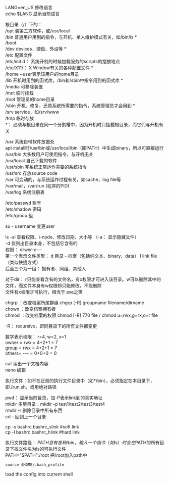 LANG=en_US 修改语言  
echo $LANG 显示当前语言

根目录（/）下的：  
/opt 装第三方软件，或/usr/local  
/bin 普通用户用到的指令，与开机、单人维护模式有关，如/bin/ls *  
/boot  
/dev devices，硬盘、外设等 *  
/etc 配置文件   
	/etc/init.d： 系统开机的时候加载服务的scripts的摆放地点  
	/etc/X11/： X Window有关的各种配置文件 *  
/home ~user表示该用户的home目录  
/lib 开机时用到的函式库，/bin和/sbin中指令用到的函式库 *  
/media 可移除装置  
/mnt 临时挂载  
/root 管理员的home目录  
/sbin 开机、修复、还原系统所需要的指令，系统管理员才会用到 *  
/srv service，如/srv/www  
/tmp 临时存放  
*： 必须与根目录在同一个分割槽中，因为开机时只挂载根目录，而它们与开机有关

/usr 系统自带软件放置处   
	apt install时/usr/bin或/usr/local/bin（即PATH）中生成binary，所以可直接运行  
	/usr/bin 大多数用户可使用指令，与开机无关  
	/usr/local 自己下载的软件  
	/usr/sbin 非系统正常运作需要的系统指令  
	/usr/src 存放source code  
/var 可变动的，与系统运作过程有关，如cache，log file等   
	/var/mail，/var/run (程序的PID)  
	/var/log 系统注册表  

/etc/passwd 账号  
/etc/shadow 密码  
/etc/group 组

su - username 变更user

ls 	-al 查看权限、i-node、修改日期、大小等 （-a： 显示隐藏文件）   
	-d 仅列出目录本身，不包括它含有的  
权限： drwxr-x---   
第一个表示文件类型： d 目录  - 档案（包括纯文本、binary、data）  l link file（类似快捷方式）  
后面三个为一组： 拥有者、同组、其他人  

对于dir： r只能查看含有的文件名，有x权限才可进入该目录。w可以删除其中的文件，而文件本身有w权限却只能修改，不能删除  
文件有x权限才可执行，相当于.exe之类

chgrp ：改变档案所属群组 chgrp [-R] groupname filename/dirname  
chown ：改变档案拥有者  
chmod ：改变档案的权限 chmod [-R] 770 file / chmod u=rwx,g=rx,o=r file

-R： recursive，即同目录下的所有文件都变更

数字表示权限： r=4, w=2, x=1  
owner = rwx = 4+2+1 = 7  
group = rwx = 4+2+1 = 7  
others= --- = 0+0+0 = 0

cat 读出一个文档内容  
nano 编辑

执行文件：如不在正规的执行文件目录中（如*/bin），必须指定在本目录下，即./run.sh，或用绝对路径

pwd： 显示当前目录，加-P表示link到的真实地址  
mkdir 多层目录：mkdir -p test1/test2/test3/test4  
rmdir -r 删除目录中所有东西  
cd - 回到上一个目录

cp -s bashrc bashrc_slink #soft link  
cp -l bashrc bashrc_hlink #hard link

执行文件路径： $PATH 含有各种/bin，输入一个指令（如ls）时会在$PATH的所有目录下找文件名为ls的可执行文件  
PATH="$PATH":/root 把/root加入path中

```
source $HOME/.bash_profile
```
load the config into current shell
